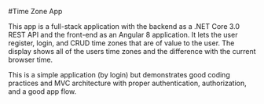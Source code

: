 #Time Zone App

This app is a full-stack application with the backend as a .NET Core 3.0 REST API and the front-end as an Angular 8 application.  It lets the user register, login, and CRUD time zones that are of value to the user.  The display shows all of the users time zones and the difference with the current browser time.  

This is a simple application (by login) but demonstrates good coding practices and MVC architecture with proper authentication, authorization, and a good app flow.
